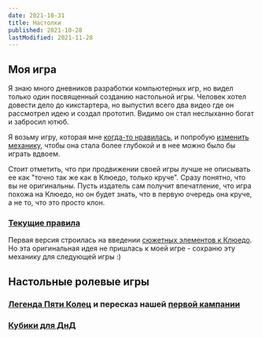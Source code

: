 ```yaml
---
date: 2021-10-31
title: Настолки
published: 2021-10-28
lastModified: 2021-11-28
---
```


## Моя игра

Я знаю много дневников разработки компьютерных игр, но видел только один посвященный созданию настольной игры. Человек хотел довести дело до кикстартера, но выпустил всего два видео где он рассмотрел идею и создал прототип. Видимо он стал неслыханно богат и забросил ютюб.

Я возьму игру, которая мне [когда-то нравилась](/board-games/cluedo-critique), и попробую [изменить механику](/board-games/cluedo-new-ideas), чтобы она стала более глубокой и в нее можно было бы играть вдвоем.

Стоит отметить, что при продвижении своей игры лучше не описывать ее как "точно так же как в Клюедо, только круче". Сразу понятно, что вы не оригинальны. Пусть издатель сам получит впечатление, что игра похожа на Клюедо, но он будет знать, что в первую очередь она круче, а не то, что это просто клон.

### [Текущие правила](/board-games/my-game)

Первая версия строилась на введении [сюжетных элементов к Клюедо](/board-games/cluedo-quests). Но эта оригинальная идея не пришлась к моей игре - сохраню эту механику для следующей игры :)


## Настольные ролевые игры

### [Легенда Пяти Колец](/board-games/legend-of-the-five-rings) и пересказ нашей [первой кампании](/board-games/legend-of-the-five-rings-campaign)

### [Кубики для ДнД](/make/resin-dice)